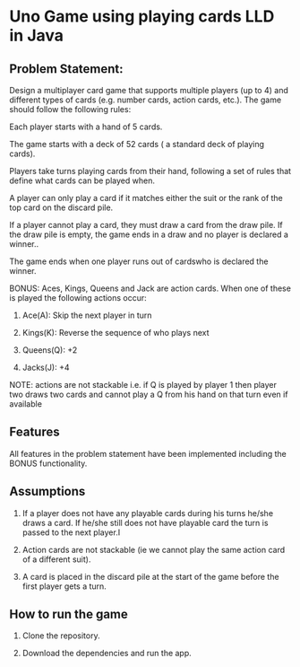 # Uno Game using playing cards LLD in Java

## Problem Statement:

Design a multiplayer card game that supports multiple players (up to 4) and different types of cards (e.g. number cards, action cards, etc.). The game should follow the following rules:

Each player starts with a hand of 5 cards.

The game starts with a deck of 52 cards ( a standard deck of playing cards).

Players take turns playing cards from their hand, following a set of rules that define what cards can be played when.

A player can only play a card if it matches either the suit or the rank of the top card on the discard pile.

If a player cannot play a card, they must draw a card from the draw pile. If the draw pile is empty, the game ends in a draw and no player is declared a winner..

The game ends when one player runs out of cardswho is declared the winner.

BONUS: Aces, Kings, Queens and Jack are action cards. When one of these is played the following actions occur:

1. Ace(A): Skip the next player in turn

2. Kings(K): Reverse the sequence of who plays next

3. Queens(Q): +2

4. Jacks(J): +4

NOTE: actions are not stackable i.e. if Q is played by player 1 then player two draws two cards and cannot play a Q from his hand on that turn even if available

## Features

All features in the problem statement have been implemented including the BONUS functionality.

## Assumptions

1. If a player does not have any playable cards during his turns he/she draws a card. If he/she still does not have playable card the turn is passed to the next player.I 

2. Action cards are not stackable (ie we cannot play the same action card of a different suit).

3. A card is placed in the discard pile at the start of the game before the first player gets a turn.

## How to run the game

1. Clone the repository.

2. Download the dependencies and run the app.

